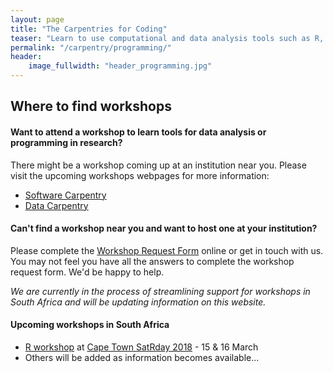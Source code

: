 ```yaml
---
layout: page
title: "The Carpentries for Coding"
teaser: "Learn to use computational and data analysis tools such as R, Python, SQL, OpenRefine, and Shell more efficiently in research and beyond."
permalink: "/carpentry/programming/"
header:
    image_fullwidth: "header_programming.jpg"
---
```


## Where to find workshops

#### Want to attend a workshop to learn tools for data analysis or programming in research?

There might be a workshop coming up at an institution near you. Please visit the upcoming workshops 
webpages for more information:

- [Software Carpentry](https://software-carpentry.org/workshops/)
- [Data Carpentry](http://www.datacarpentry.org/workshops-upcoming/)

#### Can't find a workshop near you and want to host one at your institution?

Please complete the [Workshop Request Form](https://software-carpentry.org/workshops/request/) online 
or get in touch with us. You may not feel you have all the answers to complete the workshop request form.
We'd be happy to help.

*We are currently in the process of streamlining support for workshops in South Africa and will be 
updating information on this website.*

#### Upcoming workshops in South Africa 

- [R workshop](https://katrintirok.github.io/2018-03-15-satRday/) at
 [Cape Town SatRday 2018](http://capetown2018.satrdays.org/) - 15 & 16 March 
- Others will be added as information becomes available...
